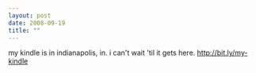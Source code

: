 ```yaml
---
layout: post
date: 2008-09-19
title: ""
---
```

my kindle is in indianapolis, in. i can't wait 'til it gets here. http://bit.ly/my-kindle